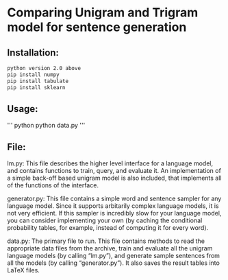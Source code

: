 # Comparing Unigram and Trigram model for sentence generation

## Installation:
```bash
python version 2.0 above
pip install numpy
pip install tabulate
pip install sklearn
```

## Usage:
''' python
python data.py
'''
        
## File:
lm.py: This file describes the higher level interface for a language model, and contains functions to train, query, and evaluate it. An implementation of a simple back-off based unigram model is also included, that implements all of the functions
of the interface.

generator.py: This file contains a simple word and sentence sampler for any language model. Since it supports arbitarily complex language models, it is not very efficient. If this sampler is incredibly slow for your language model, you can consider implementing your own (by caching the conditional probability tables, for example, instead of computing it for every word).

data.py: The primary file to run. This file contains methods to read the appropriate data files from the archive, train and evaluate all the unigram language models (by calling “lm.py”), and generate sample sentences from all the models (by calling  “generator.py”). It also saves the result tables into LaTeX files.

